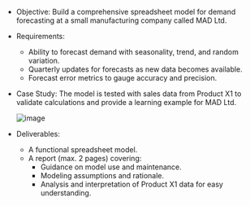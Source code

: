 - Objective: Build a comprehensive spreadsheet model for demand forecasting at a small manufacturing company called MAD Ltd.

- Requirements:
  - Ability to forecast demand with seasonality, trend, and random variation.
  - Quarterly updates for forecasts as new data becomes available.
  - Forecast error metrics to gauge accuracy and precision.

- Case Study: The model is tested with sales data from Product X1 to validate calculations and provide a learning example for MAD Ltd.

  ![image](https://github.com/user-attachments/assets/c6dab111-5034-481d-bb06-ccdaa29629f7)

- Deliverables:
  - A functional spreadsheet model.
  - A report (max. 2 pages) covering:
    - Guidance on model use and maintenance.
    - Modeling assumptions and rationale.
    - Analysis and interpretation of Product X1 data for easy understanding.
